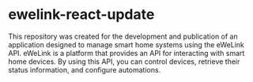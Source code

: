 # ewelink-react-update
This repository was created for the development and publication of an application designed to manage smart home systems using the eWeLink API. eWeLink is a platform that provides an API for interacting with smart home devices. By using this API, you can control devices, retrieve their status information, and configure automations.
